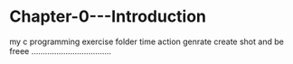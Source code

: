 # Chapter-0---Introduction
my c programming exercise folder
time action genrate create shot and be freee ...................................